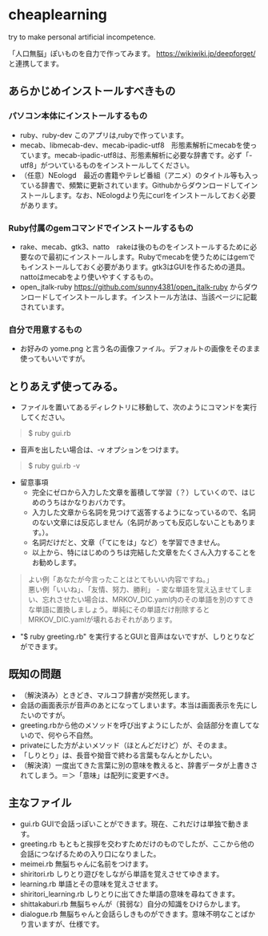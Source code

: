 # cheaplearning
try to make personal artificial incompetence.

「人口無脳」ぽいものを自力で作ってみます。
https://wikiwiki.jp/deepforget/
と連携してます。

## あらかじめインストールすべきもの
### パソコン本体にインストールするもの
- ruby、ruby-dev このアプリは,rubyで作っています。
- mecab、libmecab-dev、mecab-ipadic-utf8　形態素解析にmecabを使っています。mecab-ipadic-utf8は、形態素解析に必要な辞書です。必ず「-utf8」がついているものをインストールしてください。
- （任意）NEologd　最近の書籍やテレビ番組（アニメ）のタイトル等も入っている辞書で、頻繁に更新されています。Githubからダウンロードしてインストールします。なお、NEologdより先にcurlをインストールしておく必要があります。

### Ruby付属のgemコマンドでインストールするもの
- rake、mecab、gtk3、natto　rakeは後のものをインストールするために必要なので最初にインストールします。Rubyでmecabを使うためにはgemでもインストールしておく必要があります。gtk3はGUIを作るための道具。nattoはmecabをより使いやすくするもの。
- open_jtalk-ruby https://github.com/sunny4381/open_jtalk-ruby からダウンロードしてインストールします。インストール方法は、当該ページに記載されています。

### 自分で用意するもの
- お好みの yome.png と言う名の画像ファイル。デフォルトの画像をそのまま使ってもいいですが。

## とりあえず使ってみる。
- ファイルを置いてあるディレクトリに移動して、次のようにコマンドを実行してください。
>$ ruby gui.rb

- 音声を出したい場合は、-v オプションをつけます。
>$ ruby gui.rb -v
- 留意事項
    - 完全にゼロから入力した文章を蓄積して学習（？）していくので、はじめのうちはかなりおバカです。
    - 入力した文章から名詞を見つけて返答するようになっているので、名詞のない文章には反応しません（名詞があっても反応しないこともあります。）。
    - 名詞だけだと、文章（「てにをは」など）を学習できません。
    - 以上から、特にはじめのうちは完結した文章をたくさん入力することをお勧めします。  
> よい例「あなたが今言ったことはとてもいい内容ですね。」  
悪い例「いいね」、「友情、努力、勝利」
    - 変な単語を覚え込ませてしまい、忘れさせたい場合は、MRKOV_DIC.yaml内のその単語を別のすてきな単語に置換しましょう。単純にその単語だけ削除するとMRKOV_DIC.yamlが壊れるおそれがあります。


- "$ ruby greeting.rb" を実行するとGUIと音声はないですが、しりとりなどができます。

## 既知の問題
- （解決済み）ときどき、マルコフ辞書が突然死します。
- 会話の画面表示が音声のあとになってしまいます。本当は画面表示を先にしたいのですが。
- greeting.rbから他のメソッドを呼び出すようにしたが、会話部分を直してないので、何やら不自然。
- privateにした方がよいメソッド（ほとんどだけど）が、そのまま。
- 「しりとり」は、長音や拗音で終わる言葉もなんとかしたい。
- （解決済）一度出てきた言葉に別の意味を教えると、辞書データが上書きされてしまう。＝＞「意味」は配列に変更すべき。

## 主なファイル
- gui.rb GUIで会話っぽいことができます。現在、これだけは単独で動きます。
- greeting.rb もともと挨拶を交わすためだけのものでしたが、ここから他の会話につなげるための入り口になりました。
- meimei.rb 無脳ちゃんに名前をつけます。
- shiritori.rb しりとり遊びをしながら単語を覚えさせてゆきます。
- learning.rb 単語とその意味を覚えさせます。
- shiritori_learning.rb しりとりに出てきた単語の意味を尋ねてきます。
- shittakaburi.rb 無脳ちゃんが（貧弱な）自分の知識をひけらかします。
- dialogue.rb 無脳ちゃんと会話らしきものができます。意味不明なことばかり言いますが、仕様です。
